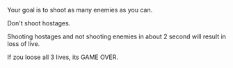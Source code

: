 Your goal is to shoot as many enemies as you can.

Don't shoot hostages.

Shooting hostages and not shooting enemies in about 2 second will result in loss of live.

If zou loose all 3 lives, its GAME OVER.
